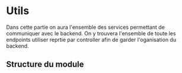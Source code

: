 # Utils 

Dans cette partie on aura l'ensemble des services permettant de communiquer avec le backend. On y trouvera l'ensemble de toute les endpoints utiliser reprtie par controller afin de garder l'oganisation du backend. 

## Structure du module

